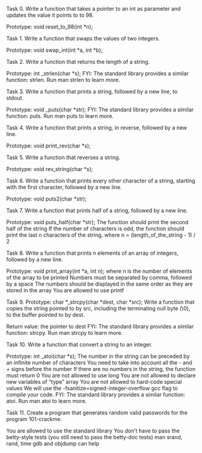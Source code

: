 Task 0.
Write a function that takes a pointer to an int as parameter and updates the value it points to to 98.

Prototype: void reset_to_98(int *n);


Task 1.
Write a function that swaps the values of two integers.

Prototype: void swap_int(int *a, int *b);


Task 2.
Write a function that returns the length of a string.

Prototype: int _strlen(char *s);
FYI: The standard library provides a similar function: strlen. Run man strlen to learn more.


Task 3.
Write a function that prints a string, followed by a new line, to stdout.

Prototype: void _puts(char *str);
FYI: The standard library provides a similar function: puts. Run man puts to learn more.


Task 4.
Write a function that prints a string, in reverse, followed by a new line.

Prototype: void print_rev(char *s);


Task 5.
Write a function that reverses a string.

Prototype: void rev_string(char *s);


Task 6.
Write a function that prints every other character of a string, starting with the first character, followed by a new line.

Prototype: void puts2(char *str);


Task 7.
Write a function that prints half of a string, followed by a new line.

Prototype: void puts_half(char *str);
The function should print the second half of the string
If the number of characters is odd, the function should print the last n characters of the string, where n = (length_of_the_string - 1) / 2


Task 8.
Write a function that prints n elements of an array of integers, followed by a new line.

Prototype: void print_array(int *a, int n);
where n is the number of elements of the array to be printed
Numbers must be separated by comma, followed by a space
The numbers should be displayed in the same order as they are stored in the array
You are allowed to use printf


Task 9.
Prototype: char *_strcpy(char *dest, char *src);
Write a function that copies the string pointed to by src, including the terminating null byte (\0), to the buffer pointed to by dest.

Return value: the pointer to dest
FYI: The standard library provides a similar function: strcpy. Run man strcpy to learn more.


Task 10.
Write a function that convert a string to an integer.

Prototype: int _atoi(char *s);
The number in the string can be preceded by an infinite number of characters
You need to take into account all the - and + signs before the number
If there are no numbers in the string, the function must return 0
You are not allowed to use long
You are not allowed to declare new variables of “type” array
You are not allowed to hard-code special values
We will use the -fsanitize=signed-integer-overflow gcc flag to compile your code.
FYI: The standard library provides a similar function: atoi. Run man atoi to learn more.


Task 11.
Create a program that generates random valid passwords for the program 101-crackme.

You are allowed to use the standard library
You don’t have to pass the betty-style tests (you still need to pass the betty-doc tests)
man srand, rand, time
gdb and objdump can help

